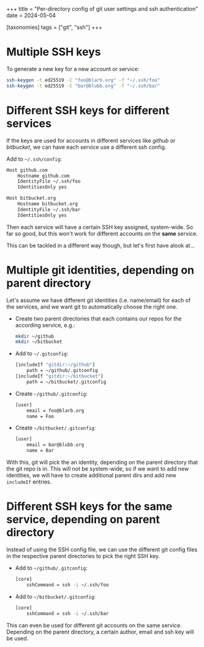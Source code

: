 +++
title = "Per-directory config of git user settings and ssh authentication"
date = 2024-05-04

[taxonomies]
tags = ["git", "ssh"]
+++

# Multiple SSH keys

To generate a new key for a new account or service:

```bash
ssh-keygen -t ed25519 -C "foo@blarb.org" -f "~/.ssh/foo"
ssh-keygen -t ed25519 -C "bar@blubb.org" -f "~/.ssh/bar"
```

# Different SSH keys for different services

If the keys are used for accounts in different services like *github* or *bitbucket*, we can
have each service use a different ssh config.

Add to `~/.ssh/config`:

```bash
Host github.com
    Hostname github.com
    IdentityFile ~/.ssh/foo
    IdentitiesOnly yes

Host bitbucket.org
    Hostname bitbucket.org
    IdentityFile ~/.ssh/bar
    IdentitiesOnly yes
```

Then each service will have a certain SSH key assigned, system-wide. So far so good, but this won't
work for different accounts on the **same** service.

This can be tackled in a different way though, but let's first have alook at...

# Multiple git identities, depending on parent directory

Let's assume we have different git identities (i.e. name/email) for each of the services, and we
want git to automatically choose the right one.

* Create two parent directories that each contains our repos for the according service, e.g.:

  ```bash
  mkdir ~/github
  mkdir ~/bitbucket
  ```

* Add to `~/.gitconfig`:

  ```bash
  [includeIf "gitdir:~/github"]
      path = ~/github/.gitconfig
  [includeIf "gitdir:~/bitbucket"]
      path = ~/bitbucket/.gitconfig
  ```

* Create `~/github/.gitconfig`:

  ```bash
  [user]
      email = foo@blarb.org
      name = Foo
  ```

* Create `~/bitbucket/.gitconfig`:

  ```bash
  [user]
      email = bar@blubb.org
      name = Bar
  ```

With this, git will pick the an identity, depending on the parent directory that the git repo is
in. This will not be system-wide, so if we want to add new identities, we will have to create
additional parent dirs and add new `includeIf` entries.

# Different SSH keys for the same service, depending on parent directory

Instead of using the SSH config file, we can use the different git config files in the respective
parent directories to pick the right SSH key.

* Add to `~/github/.gitconfig`:

  ```bash
  [core]
      sshCommand = ssh -i ~/.ssh/foo
  ```

* Add to `~/bitbucket/.gitconfig`:

  ```bash
  [core]
      sshCommand = ssh -i ~/.ssh/bar
  ```

This can even be used for different git accounts on the same service. Depending on the parent
directory, a certain author, email and ssh key will be used.
